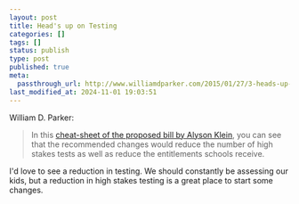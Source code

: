 ```yaml
---
layout: post
title: Head's up on Testing
categories: []
tags: []
status: publish
type: post
published: true
meta:
  passthrough_url: http://www.williamdparker.com/2015/01/27/3-heads-up-on-school-testing-and-esea/
last_modified_at: 2024-11-01 19:03:51
---
```


William D. Parker:


>In this 
[cheat-sheet of the proposed bill by Alyson Klein](http://blogs.edweek.org/edweek/campaign-k-12/2015/01/sen_alexanders_draft_nclb_bill.html), you can see that the recommended changes would reduce the number of high stakes tests as well as reduce the entitlements schools receive.



I'd love to see a reduction in testing. We should constantly be assessing our kids, but a reduction in high stakes testing is a great place to start some changes.
